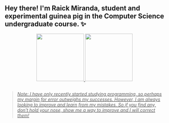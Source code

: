 ## Hey there! I'm Raick Miranda, student and experimental guinea pig in the Computer Science undergraduate course. ✨

<div align="center">
  <a href="https://linktr.ee/raickmiranda">
  <img height="150em" src="https://github-readme-stats.vercel.app/api?username=Juunaz-for-real&show_icons=true&theme=github_dark&include_all_commits=true&count_private=true"/>
  <img height="150em" src="https://github-readme-stats.vercel.app/api/top-langs/?username=Juunaz-for-real&layout=compact&langs_count=8&theme=github_dark"/>
</div>

##

> _Note: I have only recently started studying programming, so perhaps my margin for error outweighs my successes. However, I am always looking to improve and learn from my mistakes. So if you find any, don't hold your nose, show me a way to improve and I will correct them!_
